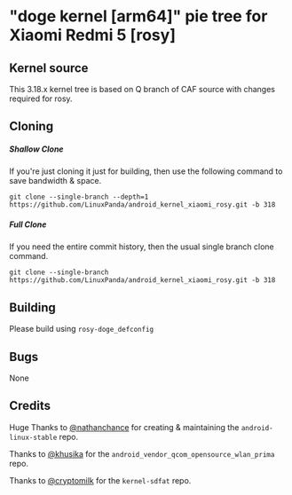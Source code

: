 # "doge kernel [arm64]" pie tree for Xiaomi Redmi 5 [rosy]

## Kernel source
This 3.18.x kernel tree is based on Q branch of CAF source with changes required for rosy.

## Cloning
##### Shallow Clone
If you're just cloning it just for building, then use the following command to save bandwidth & space.

`git clone --single-branch --depth=1 https://github.com/LinuxPanda/android_kernel_xiaomi_rosy.git -b 318`

##### Full Clone
If you need the entire commit history, then the usual single branch clone command.

`git clone --single-branch https://github.com/LinuxPanda/android_kernel_xiaomi_rosy.git -b 318`

## Building
Please build using `rosy-doge_defconfig`

## Bugs
None

## Credits
Huge Thanks to [@nathanchance](https://github.com/nathanchance) for creating & maintaining the `android-linux-stable` repo.

Thanks to [@khusika](https://github.com/khusika) for the `android_vendor_qcom_opensource_wlan_prima` repo.

Thanks to [@cryptomilk](https://github.com/cryptomilk) for the `kernel-sdfat` repo.
